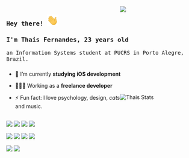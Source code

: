 <img align="right" width="40%" src="https://media2.giphy.com/media/LMcB8XospGZO8UQq87/giphy.gif?cid=ecf05e4741bce68b6f940ff1ad9e1167f8d8351d382e3982&rid=giphy.gif"/>

### <samp>Hey there! <img src="https://raw.githubusercontent.com/ABSphreak/ABSphreak/master/gifs/Hi.gif" width="30px" /></samp>

### <samp> I'm Thais Fernandes, 23 years old </samp>

<samp>an Information Systems student at PUCRS in Porto Alegre, Brazil. </samp>

###

- 🔭 I’m currently **studying iOS development**

- 👩🏻‍💻 Working as a **freelance developer**

[<img align="right" src="https://github-readme-stats.vercel.app/api?username=thaisrfernandes&show_icons=true&theme=radical&hide_border=true" alt="Thais Stats" width="40%" /> ](https://github.com/thaisrfernandes)

- ⚡ Fun fact: I love psychology, design, *cats* and music.

##

<img src="https://img.shields.io/badge/-Swift-orange" /> <img src="https://img.shields.io/badge/-Typescript-ff69b4" /> <img src="https://img.shields.io/badge/-Javascript-green" /> <img src="https://img.shields.io/badge/-Objective%20C-gray" /> 

<img src="https://img.shields.io/badge/-UIKit-white" /> <img src="https://img.shields.io/badge/-SwiftUI-yellow" /> <img src="https://img.shields.io/badge/-React%20Native-blueviolet" /> <img src="https://img.shields.io/badge/-React%20JS-green" /> 

<img src="https://img.shields.io/badge/-CSS-blue" /> <img src="https://img.shields.io/badge/-HTML-yellowgreen" /> 
